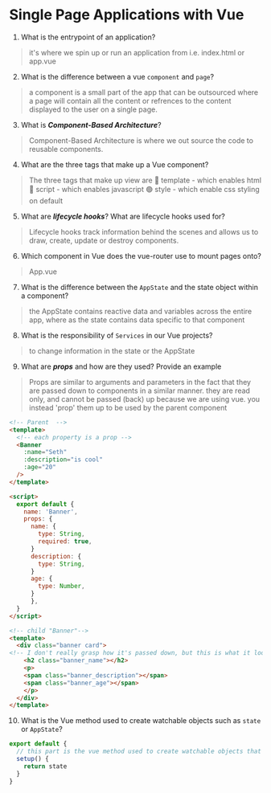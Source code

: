 # Single Page Applications with Vue
01. What is the entrypoint of an application?

  > it's where we spin up or run an application from i.e. index.html or app.vue

02. What is the difference between a vue `component` and `page`?

  > a component is a small part of the app that can be outsourced where a page will contain all the content or refrences to the content displayed to the user on a single page.

03. What is ***Component-Based Architecture***?

  > Component-Based Architecture is where we out source the code to reusable components.

04. What are the three tags that make up a Vue component?

  > The three tags that make up view are 
  > 🔵 template - which enables html
  > 🔴 script - which enables javascript 
  > 🟢 style - which enable css styling on default

05. What are ***lifecycle hooks***? What are lifecycle hooks used for?

  > Lifecycle hooks track information behind the scenes and allows us to draw, create, update or destroy components. 
   
06. Which component in Vue does the vue-router use to mount pages onto?

  > App.vue

07. What is the difference between the `AppState` and the state object within a component?

  > the AppState contains reactive data and variables across the entire app, where as the state contains data specific to that component 

08. What is the responsibility of `Services` in our Vue projects?

  > to change information in the state or the AppState

09. What are ***props*** and how are they used? Provide an example

  > Props are similar to arguments and parameters in the fact that they are passed down to components in a similar manner. they are read only, and cannot be passed (back) up because we are using vue. you instead 'prop' them up to be used by the parent component
  >
  ```html
  <!-- Parent  -->
  <template>
    <!-- each property is a prop -->
    <Banner
      :name="Seth"
      :description="is cool"
      :age="20"
    /> 
  </template>

  <script>
    export default {
      name: 'Banner',
      props: {
        name: {
          type: String,
          required: true,
        }
        description: {
          type: String,
        }
        age: {
          type: Number,
        }
        },
    }
  </script>

  <!-- child "Banner"-->
  <template>
    <div class="banner card">
  <!-- I don't really grasp how it's passed down, but this is what it looks like after being passed down -->
      <h2 class="banner_name"></h2>
      <p>
      <span class="banner_description"></span>
      <span class="banner_age"></span>
      </p>
    </div>
  </template>
  ```

10. What is the Vue method used to create watchable objects such as `state` or `AppState`?

  >
  ```js 
  export default {
    // this part is the vue method used to create watchable objects that can be accessed
    setup() {
      return state
    }
  }
  ```